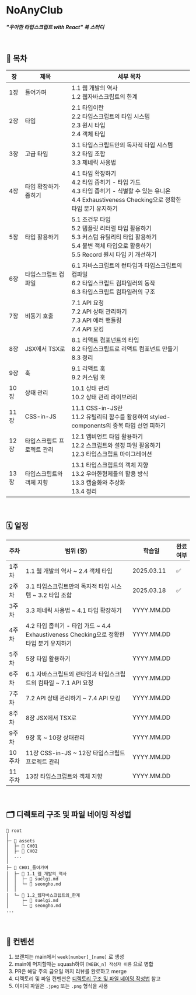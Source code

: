 # NoAnyClub

**_"우아한 타입스크립트 with React" 북 스터디_**

<br />

## 📖 목차

| 장   | 제목                       | 세부 목차                                                                                                                                                                      |
| ---- | -------------------------- | ------------------------------------------------------------------------------------------------------------------------------------------------------------------------------ |
| 1장  | 들어가며                   | 1.1 웹 개발의 역사 <br /> 1.2 웹자바스크립트의 한계                                                                                                                            |
| 2장  | 타입                       | 2.1 타입이란 <br /> 2.2 타입스크립트의 타입 시스템 <br /> 2.3 원시 타입 <br /> 2.4 객체 타입                                                                                   |
| 3장  | 고급 타입                  | 3.1 타입스크립트만의 독자적 타입 시스템 <br /> 3.2 타입 조합 <br /> 3.3 제네릭 사용법                                                                                          |
| 4장  | 타입 확장하기·좁히기       | 4.1 타입 확장하기 <br /> 4.2 타입 좁히기 - 타입 가드 <br /> 4.3 타입 좁히기 - 식별할 수 있는 유니온 <br /> 4.4 Exhaustiveness Checking으로 정확한 타입 분기 유지하기           |
| 5장  | 타입 활용하기              | 5.1 조건부 타입 <br /> 5.2 템플릿 리터럴 타입 활용하기 <br /> 5.3 커스텀 유틸리티 타입 활용하기 <br /> 5.4 불변 객체 타입으로 활용하기 <br /> 5.5 Record 원시 타입 키 개선하기 |
| 6장  | 타입스크립트 컴파일        | 6.1 자바스크립트의 런타임과 타입스크립트의 컴파일 <br /> 6.2 타입스크립트 컴파일러의 동작 <br /> 6.3 타입스크립트 컴파일러의 구조                                              |
| 7장  | 비동기 호출                | 7.1 API 요청 <br /> 7.2 API 상태 관리하기 <br /> 7.3 API 에러 핸들링 <br /> 7.4 API 모킹                                                                                       |
| 8장  | JSX에서 TSX로              | 8.1 리액트 컴포넌트의 타입 <br /> 8.2 타입스크립트로 리액트 컴포넌트 만들기 <br /> 8.3 정리                                                                                    |
| 9장  | 훅                         | 9.1 리액트 훅 <br /> 9.2 커스텀 훅                                                                                                                                             |
| 10장 | 상태 관리                  | 10.1 상태 관리 <br /> 10.2 상태 관리 라이브러리                                                                                                                                |
| 11장 | CSS-in-JS                  | 11.1 CSS-in-JS란 <br /> 11.2 유틸리티 함수를 활용하여 styled-components의 중복 타입 선언 피하기                                                                                |
| 12장 | 타입스크립트 프로젝트 관리 | 12.1 앰비언트 타입 활용하기 <br /> 12.2 스크립트와 설정 파일 활용하기 <br /> 12.3 타입스크립트 마이그레이션                                                                    |
| 13장 | 타입스크립트와 객체 지향   | 13.1 타입스크립트의 객체 지향 <br> 13.2 우아한형제들의 활용 방식 <br> 13.3 캡슐화와 추상화 <br> 13.4 정리                                                                      |

<br />

## 🗓️ 일정

| 주차   | 범위 (장)                                                                               | 학습일     | 완료 여부 |
| ------ | --------------------------------------------------------------------------------------- | ---------- | --------- |
| 1주차  | 1.1 웹 개발의 역사 ~ 2.4 객체 타입                                                      | 2025.03.11 | ✅        |
| 2주차  | 3.1 타입스크립트만의 독자적 타입 시스템 ~ 3.2 타입 조합                                 | 2025.03.18 |     ✅     |
| 3주차  | 3.3 제네릭 사용법 ~ 4.1 타입 확장하기                                                   | YYYY.MM.DD |           |
| 4주차  | 4.2 타입 좁히기 - 타입 가드 ~ 4.4 Exhaustiveness Checking으로 정확한 타입 분기 유지하기 | YYYY.MM.DD |           |
| 5주차  | 5장 타입 활용하기                                                                       | YYYY.MM.DD |           |
| 6주차  | 6.1 자바스크립트의 런타임과 타입스크립트의 컴파일 ~ 7.1 API 요청                        | YYYY.MM.DD |           |
| 7주차  | 7.2 API 상태 관리하기 ~ 7.4 API 모킹                                                    | YYYY.MM.DD |           |
| 8주차  | 8장 JSX에서 TSX로                                                                       | YYYY.MM.DD |           |
| 9주차  | 9장 훅 ~ 10장 상태관리                                                                  | YYYY.MM.DD |           |
| 10주차 | 11장 CSS-in-JS ~ 12장 타입스크립트 프로젝트 관리                                        | YYYY.MM.DD |           |
| 11주차 | 13장 타입스크립트와 객체 지향                                                           | YYYY.MM.DD |           |

<br />

## 🗂️ 디렉토리 구조 및 파일 네이밍 작성법

```terminal
📁 root
│
├─ 📁 assets
│  ├─ 📁 CH01
│  ├─ 📁 CH02
│  ...
│
├─ 📁 CH01_들어가며
│  ├─ 📁 1.1_웹_개발의_역사
│  │  ├─ 📄 suelgi.md
│  │  └─ 📄 seongho.md
│  │
│  └─ 📁 1.2_웹자바스크립트의_한계
│     ├─ 📄 suelgi.md
│     └─ 📄 seongho.md
...
```

<br />

## 🐧 컨벤션

1. 브랜치는 main에서 `week[number]_[name]` 로 생성
3. main에 머지할때는 squash하여 `[WEEK_n] 작성자 이름` 으로 병합
4. PR은 해당 주의 금요일 까지 리뷰를 완료하고 merge
5. 디렉토리 및 파일 컨벤션은 [디렉토리 구조 및 파일 네이밍 작성법](#️-디렉토리-구조-및-파일-네이밍-작성법) 참고
6. 이미지 파일은 `.jpeg` 또는 `.png` 형식을 사용
